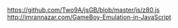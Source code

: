 https://github.com/Two9A/jsGB/blob/master/js/z80.js
http://imrannazar.com/GameBoy-Emulation-in-JavaScript